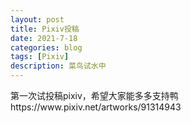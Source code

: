 ```yaml
---
layout: post
title: Pixiv投稿
date: 2021-7-18
categories: blog
tags: [Pixiv]
description: 菜鸟试水中
---
```

<article>
    第一次试投稿pixiv，希望大家能多多支持鸭
    https://www.pixiv.net/artworks/91314943
</article>